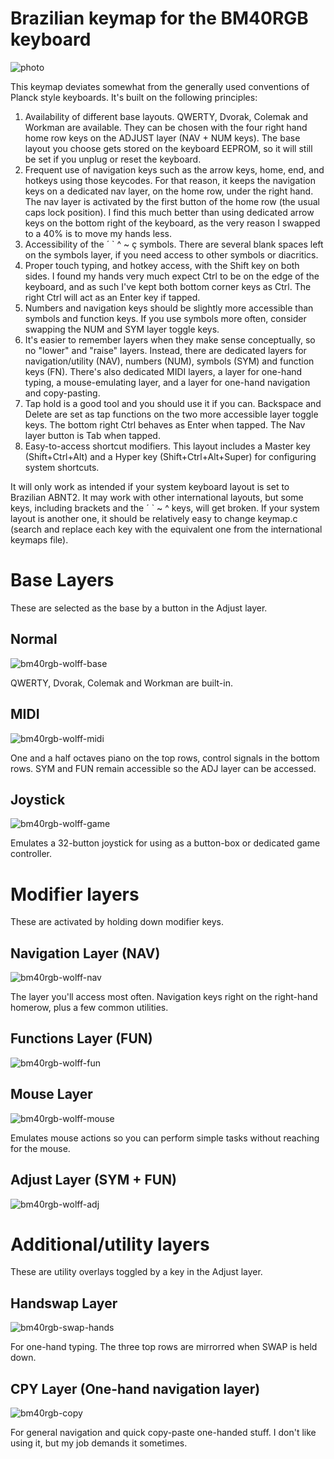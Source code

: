 # Brazilian keymap for the BM40RGB keyboard

![photo](https://user-images.githubusercontent.com/62627597/228396721-b38ea064-6e80-4aff-90ec-01164d0515ae.jpg)

This keymap deviates somewhat from the generally used conventions of Planck style keyboards. 
It's built on the following principles:

1. Availability of different base layouts. QWERTY, Dvorak, Colemak and Workman are available. They can be chosen with the four right hand home row keys on the ADJUST layer (NAV + NUM keys). The base layout you choose gets stored on the keyboard EEPROM, so it will still be set if you unplug or reset the keyboard.
2. Frequent use of navigation keys such as the arrow keys, home, end, and hotkeys using those keycodes. For that reason, it keeps the navigation keys on a dedicated nav layer, on the home row, under the right hand. The nav layer is activated by the first button of the home row (the usual caps lock position). I find this much better than using dedicated arrow keys on the bottom right of the keyboard, as the very reason I swapped to a 40% is to move my hands less.
3. Accessibility of the ´ ` ^ ~ ç symbols. There are several blank spaces left on the symbols layer, if you need access to other symbols or diacritics.
4. Proper touch typing, and hotkey access, with the Shift key on both sides. I found my hands very much expect Ctrl to be on the edge of the keyboard, and as such I've kept both bottom corner keys as Ctrl. The right Ctrl will act as an Enter key if tapped.
5. Numbers and navigation keys should be slightly more accessible than symbols and function keys. If you use symbols more often, consider swapping the NUM and SYM layer toggle keys.
6. It's easier to remember layers when they make sense conceptually, so no "lower" and "raise" layers. Instead, there are dedicated layers for navigation/utility (NAV), numbers (NUM), symbols (SYM) and function keys (FN). There's also dedicated MIDI layers, a layer for one-hand typing, a mouse-emulating layer, and a layer for one-hand navigation and copy-pasting.
7. Tap hold is a good tool and you should use it if you can. Backspace and Delete are set as tap functions on the two more accessible layer toggle keys. The bottom right Ctrl behaves as Enter when tapped. The Nav layer button is Tab when tapped.
8. Easy-to-access shortcut modifiers. This layout includes a Master key (Shift+Ctrl+Alt) and a Hyper key (Shift+Ctrl+Alt+Super) for configuring system shortcuts.

It will only work as intended if your system keyboard layout is set to Brazilian ABNT2. It may work with other international layouts, but some keys, including brackets and the ´ ` ~ ^ keys, will get broken. If your system layout is another one, it should be relatively easy to change keymap.c (search and replace each key with the equivalent one from the international keymaps file). 

# Base Layers

These are selected as the base by a button in the Adjust layer.

## Normal

![bm40rgb-wolff-base](https://user-images.githubusercontent.com/62627597/228848191-cb403c12-c090-4aeb-b207-506e5c80c547.png)

QWERTY, Dvorak, Colemak and Workman are built-in.

## MIDI

![bm40rgb-wolff-midi](https://user-images.githubusercontent.com/62627597/228708182-5ba2b9f4-e1f4-4e10-be6e-58ff373f274a.png)

One and a half octaves piano on the top rows, control signals in the bottom rows. SYM and FUN remain accessible so the ADJ layer can be accessed.

## Joystick

![bm40rgb-wolff-game](https://user-images.githubusercontent.com/62627597/228849208-9fb10cf3-0a11-4799-877a-48eafe811078.png)

Emulates a 32-button joystick for using as a button-box or dedicated game controller.

# Modifier layers

These are activated by holding down modifier keys.

## Navigation Layer (NAV)

![bm40rgb-wolff-nav](https://user-images.githubusercontent.com/62627597/228853095-6c254027-adfb-4afb-9536-4f00e11ab3cb.png)

The layer you'll access most often. Navigation keys right on the right-hand homerow, plus a few common utilities.

## Functions Layer (FUN)

![bm40rgb-wolff-fun](https://user-images.githubusercontent.com/62627597/228852255-3c12d3c8-733a-4680-888c-35a4162cd3a3.png)

## Mouse Layer

![bm40rgb-wolff-mouse](https://user-images.githubusercontent.com/62627597/228853517-08934862-ca70-444d-a6bc-9dec584c6bb5.png)

Emulates mouse actions so you can perform simple tasks without reaching for the mouse.

## Adjust Layer (SYM + FUN)

![bm40rgb-wolff-adj](https://user-images.githubusercontent.com/62627597/228851675-ec61ad2b-95a9-402b-933a-009e9f52fbd3.png)

# Additional/utility layers

These are utility overlays toggled by a key in the Adjust layer.

## Handswap Layer

![bm40rgb-swap-hands](https://user-images.githubusercontent.com/62627597/228849174-e3bca496-9f5a-49d6-a41e-9b65adbc6c34.png)

For one-hand typing. The three top rows are mirrorred when SWAP is held down.

## CPY Layer (One-hand navigation layer)

![bm40rgb-copy](https://user-images.githubusercontent.com/62627597/228847641-4caa777e-c368-4921-a0a4-10c47afa2537.png)

For general navigation and quick copy-paste one-handed stuff. I don't like using it, but my job demands it sometimes.
